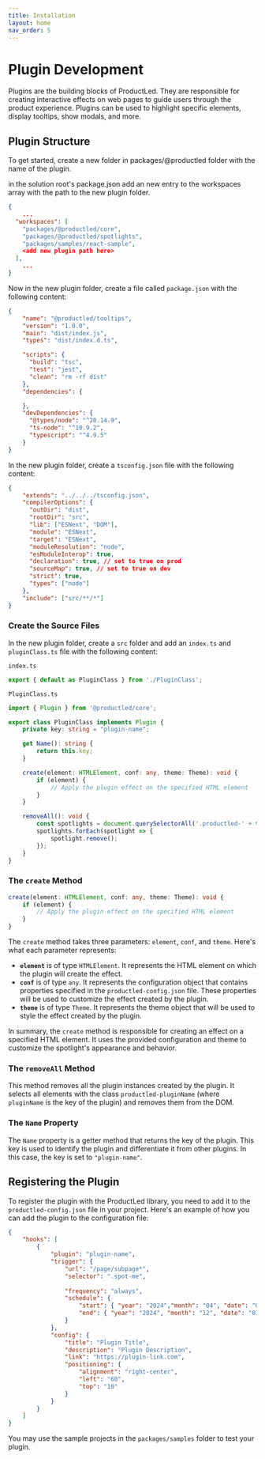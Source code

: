 ```yaml
---
title: Installation
layout: home
nav_order: 5
---
```


# Plugin Development

Plugins are the building blocks of ProductLed. They are responsible for creating interactive effects on web pages to guide users through the product experience. Plugins can be used to highlight specific elements, display tooltips, show modals, and more.

## Plugin Structure

To get started, create a new folder in packages/@productled folder with the name of the plugin.

in the solution root's package.json add an new entry to the workspaces array with the path to the new plugin folder.

```json
{
    ...
  "workspaces": [
    "packages/@productled/core",
    "packages/@productled/spotlights",
    "packages/samples/react-sample",
    <add new plugin path here>
  ],
    ...
}
```

Now in the new plugin folder, create a file called `package.json` with the following content:

```json
{
    "name": "@productled/tooltips",
    "version": "1.0.0",
    "main": "dist/index.js",
    "types": "dist/index.d.ts",

    "scripts": {
      "build": "tsc",
      "test": "jest",
      "clean": "rm -rf dist"
    },
    "dependencies": {

    },
    "devDependencies": {
      "@types/node": "^20.14.9",
      "ts-node": "^10.9.2",
      "typescript": "^4.9.5"
    }
}
```

In the new plugin folder, create a `tsconfig.json` file with the following content:

```json
{
    "extends": "../../../tsconfig.json",
    "compilerOptions": {
      "outDir": "dist",
      "rootDir": "src",
      "lib": ["ESNext", "DOM"],
      "module": "ESNext",
      "target": "ESNext",
      "moduleResolution": "node",
      "esModuleInterop": true,
      "declaration": true, // set to true on prod
      "sourceMap": true, // set to true on dev
      "strict": true,
      "types": ["node"]
    },
    "include": ["src/**/*"]
}
```

### Create the Source Files

In the new plugin folder, create a `src` folder and add an `index.ts` and `pluginClass.ts` file with the following content:

`index.ts`

```typescript
export { default as PluginClass } from './PluginClass';
```

`PluginClass.ts`

```typescript
import { Plugin } from '@productled/core';

export class PluginClass implements Plugin {
    private key: string = "plugin-name";

    get Name(): string {
        return this.key;
    }

    create(element: HTMLElement, conf: any, theme: Theme): void {
        if (element) {
            // Apply the plugin effect on the specified HTML element
        }
    }

    removeAll(): void {
        const spotlights = document.querySelectorAll('.productled-' + this.key);
        spotlights.forEach(spotlight => {
            spotlight.remove();
        });
    }
}
```

### The `create` Method

```typescript
create(element: HTMLElement, conf: any, theme: Theme): void {
    if (element) {
        // Apply the plugin effect on the specified HTML element
    }
}
```

The `create` method takes three parameters: `element`, `conf`, and `theme`. Here's what each parameter represents:

- **`element`** is of type `HTMLElement`. It represents the HTML element on which the plugin will create the effect.
- **`conf`** is of type `any`. It represents the configuration object that contains properties specified in the `productled-config.json` file. These properties will be used to customize the effect created by the plugin.
- **`theme`** is of type `Theme`. It represents the theme object that will be used to style the effect created by the plugin.

In summary, the `create` method is responsible for creating an effect on a specified HTML element. It uses the provided configuration and theme to customize the spotlight's appearance and behavior.

### The `removeAll` Method

This method removes all the plugin instances created by the plugin. It selects all elements with the class `productled-pluginName` (where `pluginName` is the key of the plugin) and removes them from the DOM.

### The `Name` Property

The `Name` property is a getter method that returns the key of the plugin. This key is used to identify the plugin and differentiate it from other plugins. In this case, the key is set to `"plugin-name"`.

## Registering the Plugin

To register the plugin with the ProductLed library, you need to add it to the `productled-config.json` file in your project. Here's an example of how you can add the plugin to the configuration file:

```json
{
    "hooks": [
        {
            "plugin": "plugin-name",
            "trigger": {
                "url": "/page/subpage*",
                "selector": ".spot-me",
            
                "frequency": "always",
                "schedule": {
                    "start": { "year": "2024","month": "04", "date": "01", "time": "09:00" },
                    "end": { "year": "2024", "month": "12", "date": "01", "time": "09:00" }
                }
            },
            "config": {
                "title": "Plugin Title",
                "description": "Plugin Description",
                "link": "https://plugin-link.com",
                "positioning": {
                    "alignment": "right-center",
                    "left": "60",
                    "top": "10"
                }
            }
        }
    ]
}
```

You may use the sample projects in the `packages/samples` folder to test your plugin.
